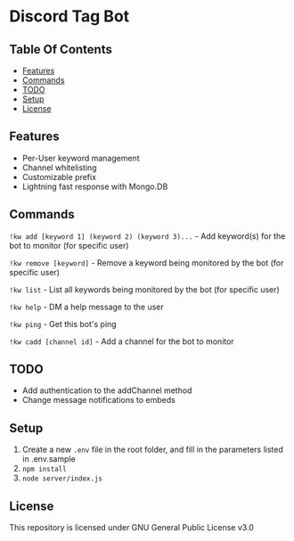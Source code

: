 # Discord Tag Bot
## Table Of Contents
- [Features](#features)
- [Commands](#commands)
- [TODO](#todo)
- [Setup](#setup)
- [License](#license)

## Features
- Per-User keyword management
- Channel whitelisting
- Customizable prefix
- Lightning fast response with Mongo.DB

## Commands

`!kw add [keyword 1] (keyword 2) (keyword 3)...` - Add keyword(s) for the bot to monitor (for specific user)

`!kw remove [keyword]` - Remove a keyword being monitored by the bot (for specific user)

`!kw list` - List all keywords being monitored by the bot (for specific user)

`!kw help` - DM a help message to the user

`!kw ping` - Get this bot's ping

`!kw cadd [channel id]` - Add a channel for the bot to monitor

## TODO
- Add authentication to the addChannel method
- Change message notifications to embeds

## Setup
1. Create a new `.env` file in the root folder, and fill in the parameters listed in .env.sample
2. `npm install`
3. `node server/index.js`

## License
This repository is licensed under GNU General Public License v3.0
